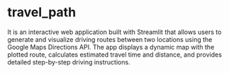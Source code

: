 # travel_path
It  is an interactive web application built with Streamlit that allows users to generate and visualize driving routes between two locations using the Google Maps Directions API. The app displays a dynamic map with the plotted route, calculates estimated travel time and distance, and provides detailed step-by-step driving instructions.
